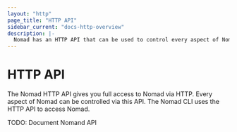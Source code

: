 ```yaml
---
layout: "http"
page_title: "HTTP API"
sidebar_current: "docs-http-overview"
description: |-
  Nomad has an HTTP API that can be used to control every aspect of Nomad.
---
```


# HTTP API

The Nomad HTTP API gives you full access to Nomad via HTTP. Every
aspect of Nomad can be controlled via this API. The Nomad CLI uses
the HTTP API to access Nomad.

TODO: Document Nomand API
